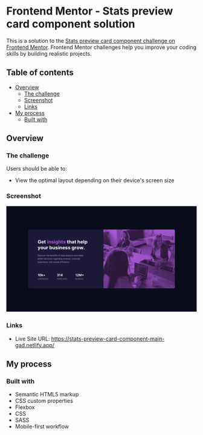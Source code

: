 # Frontend Mentor - Stats preview card component solution

This is a solution to the [Stats preview card component challenge on Frontend Mentor](https://www.frontendmentor.io/challenges/stats-preview-card-component-8JqbgoU62). Frontend Mentor challenges help you improve your coding skills by building realistic projects.

## Table of contents

- [Overview](#overview)
  - [The challenge](#the-challenge)
  - [Screenshot](#screenshot)
  - [Links](#links)
- [My process](#my-process)
  - [Built with](#built-with)

## Overview

### The challenge

Users should be able to:

- View the optimal layout depending on their device's screen size

### Screenshot

![](./design/desktop-design.jpg)

### Links

- Live Site URL: https://stats-preview-card-component-main-gad.netlify.app/

## My process

### Built with

- Semantic HTML5 markup
- CSS custom properties
- Flexbox
- CSS
- SASS
- Mobile-first workflow
